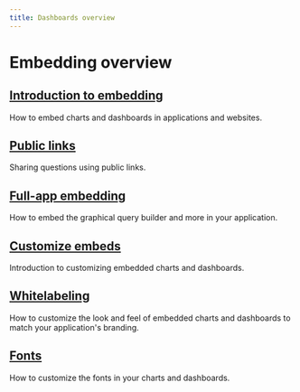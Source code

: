 ```yaml
---
title: Dashboards overview
---
```


# Embedding overview

## [Introduction to embedding](./introduction.md)

How to embed charts and dashboards in applications and websites.

## [Public links](./public-links.md)

Sharing questions using public links.

## [Full-app embedding](./full-app-embedding.md)

How to embed the graphical query builder and more in your application.

## [Customize embeds](./customize-embeds.md)

Introduction to customizing embedded charts and dashboards.

## [Whitelabeling](./whitelabeling.md)

How to customize the look and feel of embedded charts and dashboards to match your application's branding.

## [Fonts](./fonts.md)

How to customize the fonts in your charts and dashboards.
